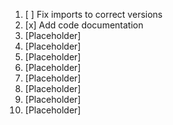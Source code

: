 1. [ ] Fix imports to correct versions
2. [x] Add code documentation
3. [Placeholder]
4. [Placeholder]
5. [Placeholder]
6. [Placeholder]
7. [Placeholder]
8. [Placeholder]
9. [Placeholder]
10. [Placeholder]
